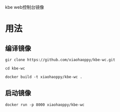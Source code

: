 ﻿kbe web控制台镜像

 
 # 用法
## 编译镜像
```
gir clone https://github.com/xiaohaoppy/kbe-wc.git

cd kbe-wc

docker build -t xiaohaoppy/kbe-wc .
```

## 启动镜像 

```
docker run -p 8000 xiaohaoppy/kbe-wc
```
